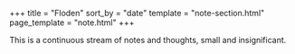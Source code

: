 +++
title = "Floden"
sort_by = "date"
template = "note-section.html"
page_template = "note.html"
+++

This is a continuous stream of notes and thoughts, small and insignificant.